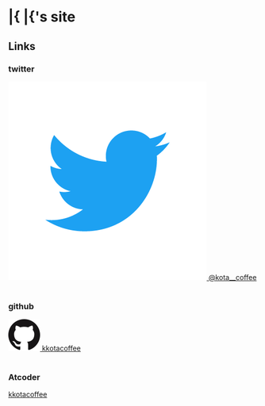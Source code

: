 # |{ |{'s site

## Links
### twitter
<a href = "https://twitter.com/kota__coffee">
    <div>
    <img src = "Twitter_Logo_Blue.png">
    @kota__coffee
    </div>
</a>

<br>

### github
<a href = "https://github.com/kkotacoffee">
    <div>
    <img src = "GitHub-Mark-64px.png">
    kkotacoffee
    </div>
</a>

<br>

### Atcoder
<a href = "https://atcoder.jp/users/kkota">
    kkotacoffee
</a>